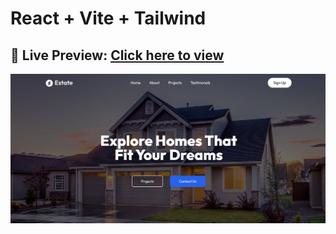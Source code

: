 <h1 color="red">React + Vite + Tailwind</h1>

## 🔗 Live Preview: [Click here to view](https://real-estate-v5.vercel.app/)


![Project Screenshot](/Estate.png)

